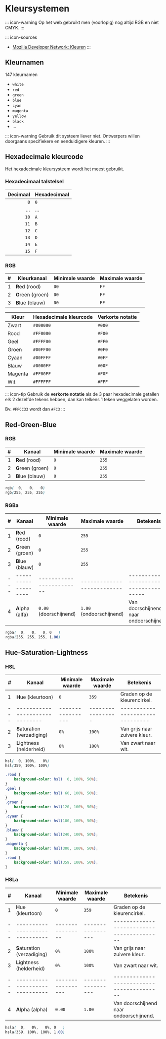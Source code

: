 # Kleursystemen

::: icon-warning
Op het web gebruikt men (voorlopig) nog altijd RGB en niet CMYK.
:::

::: icon-sources
- [Mozilla Developer Network: Kleuren](https://developer.mozilla.org/nl/docs/Learn/CSS/Introduction_to_CSS/Waarden_en_eenheden#Kleuren)
:::

## Kleurnamen

147 kleurnamen

 - `white`
 - `red`
 - `green`
 - `blue`
 - `cyan`
 - `magenta`
 - `yellow`
 - `black`
 - ...

::: icon-warning
Gebruik dit systeem liever niet. Ontwerpers willen doorgaans specifiekere en eenduidigere kleuren.
:::

## Hexadecimale kleurcode

Het hexadecimale kleursysteem wordt het meest gebruikt.

### Hexadecimaal talstelsel


| Decimaal | Hexadecimaal |
| -------: | ------------ |
|      `0` | `0`          |
|        … | …            |
|     `10` | `A`          |
|     `11` | `B`          |
|     `12` | `C`          |
|     `13` | `D`          |
|     `14` | `E`          |
|     `15` | `F`          |

### RGB

| #   | Kleurkanaal       | Minimale waarde | Maximale waarde |
| --- | ----------------- | --------------- | --------------- |
| 1   | **R**ed (rood)    | `00`            | `FF`            |
| 2   | **G**reen (groen) | `00`            | `FF`            |
| 3   | **B**lue (blauw)  | `00`            | `FF`            |


| Kleur   | Hexadecimale kleurcode | Verkorte notatie |
| ------- | ---------------------- | ---------------- |
| Zwart   | `#000000`              | `#000`           |
| Rood    | `#FF0000`              | `#F00`           |
| Geel    | `#FFFF00`              | `#FF0`           |
| Groen   | `#00FF00`              | `#0F0`           |
| Cyaan   | `#00FFFF`              | `#0FF`           |
| Blauw   | `#0000FF`              | `#00F`           |
| Magenta | `#FF00FF`              | `#F0F`           |
| Wit     | `#FFFFFF`              | `#FFF`           |


::: icon-tip
Gebruik de **verkorte notatie** als de 3 paar hexadecimale getallen elk 2 dezelfde tekens hebben, dan kan telkens 1 teken weggelaten worden.

Bv. `#FFCC33` wordt dan `#FC3`
:::

## Red-Green-Blue

### RGB

| #   | Kanaal            | Minimale waarde | Maximale waarde |
| --- | ----------------- | --------------- | --------------- |
| 1   | **R**ed   (rood)  | `0`             | `255`           |
| 2   | **G**reen (groen) | `0`             | `255`           |
| 3   | **B**lue  (blauw) | `0`             | `255`           |


```css
rgb(  0,   0,   0)
rgb(255, 255, 255)
```

### RGBa

| #   | Kanaal              | Minimale waarde          | Maximale waarde            | Betekenis                                 |
| --- | ------------------- | ------------------------ | -------------------------- | ----------------------------------------- |
| 1   | **R**ed   (rood)    | `0`                      | `255`                      |                                           |
| 2   | **G**reen (groen)   | `0`                      | `255`                      |                                           |
| 3   | **B**lue  (blauw)   | `0`                      | `255`                      |                                           |
| --- | ------------------- | ------------------------ | -------------------------- | ----------------------------------------- |
| 4   | **A**lpha (alfa)    | `0.00` (doorschijnend)   | `1.00` (ondoorschijnend)   | Van doorschijnend naar ondoorschijnend.   |


```css
rgba(  0,   0,   0, 0   )
rgba(255, 255, 255, 1.00)
```


## Hue-Saturation-Lightness

### HSL

| #   | Kanaal                         | Minimale waarde   | Maximale waarde   | Betekenis                       |
| --- | ------------------------------ | ----------------- | ----------------- | ------------------------------- |
| 1   | **H**ue (kleurtoon)            | `0`               | `359`             | Graden op de kleurencirkel.     |
| --- | ------------------------------ | ----------------- | ----------------- | ------------------------------- |
| 2   | **S**aturation (verzadiging)   | `0%`              | `100%`            | Van grijs naar zuivere kleur.   |
| 3   | **L**ightness (helderheid)     | `0%`              | `100%`            | Van zwart naar wit.             |


```css
hsl(  0, 100%,   0%)
hsl(359, 100%, 100%)
```

```css
.rood {
    background-color: hsl(  0, 100%, 50%);
}
.geel {
    background-color: hsl( 60, 100%, 50%);
}
.groen {
    background-color: hsl(120, 100%, 50%);
}
.cyaan {
    background-color: hsl(180, 100%, 50%);
}
.blauw {
    background-color: hsl(240, 100%, 50%);
}
.magenta {
    background-color: hsl(300, 100%, 50%);
}
.rood {
    background-color: hsl(359, 100%, 50%);
}
```

### HSLa

| #   | Kanaal                         | Minimale waarde   | Maximale waarde   | Betekenis                                 |
| --- | ------------------------------ | ----------------- | ----------------- | ----------------------------------------- |
| 1   | **H**ue (kleurtoon)            | `0`               | `359`             | Graden op de kleurencirkel.               |
| --- | ------------------------------ | ----------------  | ----------------- | ----------------------------------------- |
| 2   | **S**aturation (verzadiging)   | `0%`              | `100%`            | Van grijs naar zuivere kleur.             |
| 3   | **L**ightness (helderheid)     | `0%`              | `100%`            | Van zwart naar wit.                       |
| --- | ------------------------------ | ----------------- | ----------------- | ----------------------------------------- |
| 4   | **A**lpha (alpha)              | `0.00`            | `1.00`            | Van doorschijnend naar ondoorschijnend.   |


```css
hsla(  0,   0%,   0%, 0   )
hsla(359, 100%, 100%, 1.00)
```
